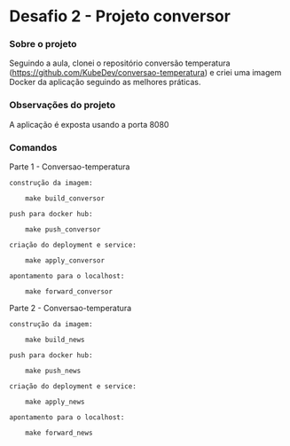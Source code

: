 # Desafio 2 - Projeto conversor

### Sobre o projeto

Seguindo a aula, clonei o repositório conversão temperatura (https://github.com/KubeDev/conversao-temperatura) e criei uma imagem Docker da aplicação seguindo as melhores práticas.

### Observações do projeto

A aplicação é exposta usando a porta 8080

### Comandos 

Parte 1 - Conversao-temperatura

    construção da imagem: 

        make build_conversor

    push para docker hub: 

        make push_conversor

    criação do deployment e service:   

        make apply_conversor

    apontamento para o localhost: 
        
        make forward_conversor

Parte 2 - Conversao-temperatura

    construção da imagem: 

        make build_news

    push para docker hub: 

        make push_news

    criação do deployment e service:   

        make apply_news

    apontamento para o localhost: 
        
        make forward_news